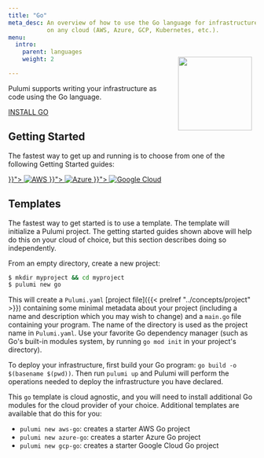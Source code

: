 ```yaml
---
title: "Go"
meta_desc: An overview of how to use the Go language for infrastructure as code
           on any cloud (AWS, Azure, GCP, Kubernetes, etc.).
menu:
  intro:
    parent: languages
    weight: 2

---
```


<img src="/logos/tech/logo-golang.png" align="right" width="150" style="padding:8px; margin-top: -64px">

Pulumi supports writing your infrastructure as code using the Go language.

<a class="btn" href="https://golang.org/doc/install" target="_blank" title="Install Go">INSTALL GO</a>

## Getting Started

The fastest way to get up and running is to choose from one of the following Getting Started guides:

<div class="tiles my-4">
    <a class="tile flex-1 p-4" href="{{< prelref "/docs/get-started/aws" >}}">
        <img class="h-8 mx-auto" src="/logos/tech/aws.svg" alt="AWS">
    </a>
    <a class="tile md:mx-4 flex-1 p-4" href="{{< prelref "/docs/get-started/azure" >}}">
        <img class="h-8 mx-auto" src="/logos/tech/azure.svg" alt="Azure">
    </a>
    <a class="tile flex-1 p-4" href="{{< prelref "/docs/get-started/gcp" >}}">
        <img class="h-8 mx-auto" src="/logos/tech/gcp.svg" alt="Google Cloud">
    </a>
</div>

## Templates

The fastest way to get started is to use a template. The template will initialize a Pulumi project. The getting started guides shown above will help do this on your cloud of choice, but this section describes doing so independently.

From an empty directory, create a new project:

```bash
$ mkdir myproject && cd myproject
$ pulumi new go
```

This will create a `Pulumi.yaml` [project file]({{< prelref "../concepts/project" >}}) containing some minimal metadata about your project (including a name and description which you may wish to change) and a `main.go` file containing your program. The name of the directory is used as the project name in `Pulumi.yaml`. Use your favorite Go dependency manager (such as Go's built-in modules system, by running `go mod init` in your project's directory).

To deploy your infrastructure, first build your Go program: `go build -o $(basename $(pwd))`. Then run `pulumi up` and Pulumi will perform the operations needed to deploy the infrastructure you have declared.

This `go` template is cloud agnostic, and you will need to install additional Go modules for the cloud provider of your choice. Additional templates are available that do this for you:

* `pulumi new aws-go`: creates a starter AWS Go project
* `pulumi new azure-go`: creates a starter Azure Go project
* `pulumi new gcp-go`: creates a starter Google Cloud Go project
